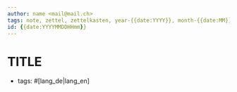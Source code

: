 ```yaml
---
author: name <mail@mail.ch>
tags: note, zettel, zettelkasten, year-{{date:YYYY}}, month-{{date:MM}} 
id: {{date:YYYYMMDDHHmm}}
---
```


# TITLE

- tags: #[lang_de|lang_en]

